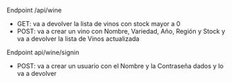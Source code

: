 Endpoint /api/wine
  - GET: va a devolver la lista de vinos con stock mayor a 0
  - POST: va a crear un vino con Nombre, Variedad, Año, Región y Stock y va a devolver la lista de Vinos actualizada

Endpoint api/wine/signin
  - POST: va a crear un usuario con el Nombre y la Contraseña dados y lo va a devolver
